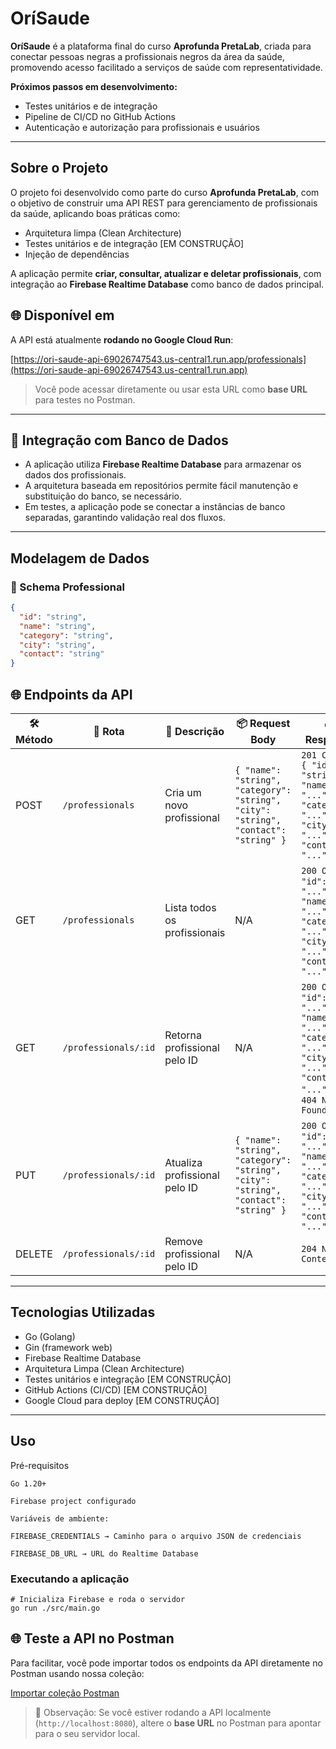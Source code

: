 # OríSaude

**OríSaude** é a plataforma final do curso **Aprofunda PretaLab**, criada para conectar pessoas negras a profissionais negros da área da saúde, promovendo acesso facilitado a serviços de saúde com representatividade.


**Próximos passos em desenvolvimento:**

- Testes unitários e de integração
- Pipeline de CI/CD no GitHub Actions
- Autenticação e autorização para profissionais e usuários

---

## Sobre o Projeto

O projeto foi desenvolvido como parte do curso **Aprofunda PretaLab**, com o objetivo de construir uma API REST para gerenciamento de profissionais da saúde, aplicando boas práticas como:

- Arquitetura limpa (Clean Architecture)
- Testes unitários e de integração [EM CONSTRUÇÃO]
- Injeção de dependências

A aplicação permite **criar, consultar, atualizar e deletar profissionais**, com integração ao **Firebase Realtime Database** como banco de dados principal.

## 🌐 Disponível em

A API está atualmente **rodando no Google Cloud Run**:

[https://ori-saude-api-69026747543.us-central1.run.app/professionals](https://ori-saude-api-69026747543.us-central1.run.app)

> Você pode acessar diretamente ou usar esta URL como **base URL** para testes no Postman.

---

## 🧩 Integração com Banco de Dados

- A aplicação utiliza **Firebase Realtime Database** para armazenar os dados dos profissionais.
- A arquitetura baseada em repositórios permite fácil manutenção e substituição do banco, se necessário.
- Em testes, a aplicação pode se conectar a instâncias de banco separadas, garantindo validação real dos fluxos.

---

## Modelagem de Dados

### 👤 Schema Professional

```json
{
  "id": "string",
  "name": "string",
  "category": "string",
  "city": "string",
  "contact": "string"
}
```

## 🌐 Endpoints da API

| 🛠 Método | 📍 Rota | 📝 Descrição | 📦 Request Body | 📤 Response | 🔑 Autenticação |
|-----------|--------|-------------|----------------|------------|----------------|
| POST      | `/professionals`       | Cria um novo profissional | `{ "name": "string", "category": "string", "city": "string", "contact": "string" }` | `201 Created` `{ "id": "string", "name": "...", "category": "...", "city": "...", "contact": "..." }` | ❌ Não |
| GET       | `/professionals`       | Lista todos os profissionais | N/A | `200 OK` `[ { "id": "...", "name": "...", "category": "...", "city": "...", "contact": "..." } ]` | ❌ Não |
| GET       | `/professionals/:id`   | Retorna profissional pelo ID | N/A | `200 OK` `{ "id": "...", "name": "...", "category": "...", "city": "...", "contact": "..." }` ou `404 Not Found` | ❌ Não |
| PUT       | `/professionals/:id`   | Atualiza profissional pelo ID | `{ "name": "string", "category": "string", "city": "string", "contact": "string" }` | `200 OK` `{ "id": "...", "name": "...", "category": "...", "city": "...", "contact": "..." }` | ❌ Não |
| DELETE    | `/professionals/:id`   | Remove profissional pelo ID | N/A | `204 No Content` | ❌ Não |


---

## Tecnologias Utilizadas

- Go (Golang)
- Gin (framework web)
- Firebase Realtime Database
- Arquitetura Limpa (Clean Architecture)
- Testes unitários e integração [EM CONSTRUÇÃO]
- GitHub Actions (CI/CD) [EM CONSTRUÇÃO]
- Google Cloud para deploy [EM CONSTRUÇÃO]

---

## Uso

Pré-requisitos

```
Go 1.20+

Firebase project configurado

Variáveis de ambiente:

FIREBASE_CREDENTIALS → Caminho para o arquivo JSON de credenciais

FIREBASE_DB_URL → URL do Realtime Database
```

### Executando a aplicação
```
# Inicializa Firebase e roda o servidor
go run ./src/main.go

```

## 🌐 Teste a API no Postman

Para facilitar, você pode importar todos os endpoints da API diretamente no Postman usando nossa coleção:

[Importar coleção Postman](https://joint-operations-operator-4654730-7615344.postman.co/workspace/Bianca-Santana's-Workspace~44b97a57-f7b6-477e-8895-4fdef975a126/collection/47108375-2d68b8a5-80c2-40b8-9c84-001ac19c2df5?action=share&source=copy-link&creator=47108375)

> 🔧 Observação: Se você estiver rodando a API localmente (`http://localhost:8080`), altere o **base URL** no Postman para apontar para o seu servidor local.
